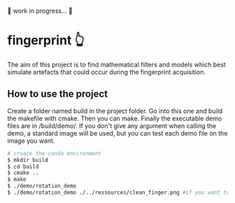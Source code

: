 :construction: work in progress... :construction:

# fingerprint 👆
The aim of this project is to find mathematical filters and models which best simulate artefacts that could occur during the fingerprint acquisition.
## How to use the project
Create a folder named build in the project folder. Go into this one and build the makefile with cmake. Then you can make. Finally the executable demo files are in /build/demo/. If you don't give any argument when calling the demo, a standard image will be used, but you can test each demo file on the image you want.

```bash
# create the conda environment
$ mkdir build
$ cd build
$ cmake ..
$ make
$ ./demo/rotation_demo
$ ./demo/rotation_demo ./../ressources/clean_finger.png #if you want to test with a particular image you can give it as an argument
```
